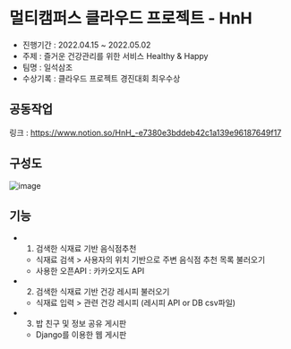 # 멀티캠퍼스 클라우드 프로젝트 - HnH 

- 진행기간 : 2022.04.15 ~ 2022.05.02
- 주제 : 즐거운 건강관리를 위한 서비스 Healthy & Happy
- 팀명 : 일석삼조
- 수상기록 : 클라우드 프로젝트 경진대회 최우수상

## 공동작업
링크 : https://www.notion.so/HnH_-e7380e3bddeb42c1a139e96187649f17

## 구성도

![image](https://user-images.githubusercontent.com/97427442/175875211-1fed3d8f-82cb-427c-8fcf-1f4dc220b5de.png)


## 기능
- 1. 검색한 식재료 기반 음식점추천
  - 식재료 검색 > 사용자의 위치 기반으로 주변 음식점 추천 목록 불러오기
  - 사용한 오픈API : 카카오지도 API

- 2. 검색한 식재료 기반 건강 레시피 불러오기
  - 식재료 입력 > 관련 건강 레시피 (레시피 API or DB csv파일)
 
- 3. 밥 친구 및 정보 공유 게시판
  - Django를 이용한 웹 게시판


 
